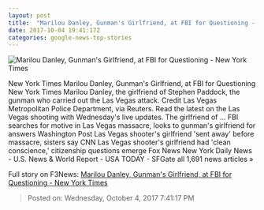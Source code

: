 ```yaml
---
layout: post
title:  "Marilou Danley, Gunman's Girlfriend, at FBI for Questioning - New York Times"
date: 2017-10-04 19:41:17Z
categories: google-news-top-stories
---
```


![Marilou Danley, Gunman's Girlfriend, at FBI for Questioning - New York Times](https://static01.nyt.com/images/2017/10/04/us/05girlfriend/05girlfriend-facebookJumbo.jpg)

New York Times Marilou Danley, Gunman's Girlfriend, at FBI for Questioning New York Times Marilou Danley, the girlfriend of Stephen Paddock, the gunman who carried out the Las Vegas attack. Credit Las Vegas Metropolitan Police Department, via Reuters. Read the latest on the Las Vegas shooting with Wednesday's live updates. The girlfriend of ... FBI searches for motive in Las Vegas massacre, looks to gunman's girlfriend for answers Washington Post Las Vegas shooter's girlfriend 'sent away' before massacre, sisters say CNN Las Vegas shooter's girlfriend had 'clean conscience,' citizenship questions emerge Fox News New York Daily News - U.S. News & World Report - USA TODAY - SFGate all 1,691 news articles »


Full story on F3News: [Marilou Danley, Gunman's Girlfriend, at FBI for Questioning - New York Times](http://www.f3nws.com/n/JgmYvF)

> Posted on: Wednesday, October 4, 2017 7:41:17 PM
